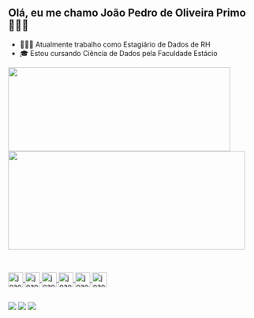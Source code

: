 ## Olá, eu me chamo João Pedro de Oliveira Primo 👨🏻‍💻

- 🧑🏻‍💼 Atualmente trabalho como Estagiário de Dados de RH
- 🎓 Estou cursando Ciência de Dados pela Faculdade Estácio

<div>
   <a href="https://github.com/joao-pprimo">
   <img height="170em" width="450em" src="https://github-readme-stats.vercel.app/api?username=joao-pprimo&show_icons=false&theme=dark&include_all_commits=true&count_private=true" />
   <img height="200em" width="480em" src="https://github-readme-stats.vercel.app/api/top-langs/?username=joao-pprimo&layout=compact&langs_count=16&theme=dark" />
</div>
    
  ##

<div style="display: inline_block"><br>
  <img align="center" alt="joao-pprimo" height="30" wdth="40" src="https://img.shields.io/badge/C%23-239120?style=for-the-badge&logo=c-sharp&logoColor=white" />
  <img align="center" alt="joao-pprimo" height="30" wdth="40" src="https://img.shields.io/badge/Python-3776AB?style=for-the-badge&logo=python&logoColor=white" />
  <img align="center" alt="joao-pprimo" height="30" wdth="40" src="https://img.shields.io/badge/JavaScript-F7DF1E?style=for-the-badge&logo=javascript&logoColor=black" />
  <img align="center" alt="joao-pprimo" height="30" wdth="40" src="https://img.shields.io/badge/PostgreSQL-316192?style=for-the-badge&logo=postgresql&logoColor=white" />
  <img align="center" alt="joao-pprimo" height="30" wdth="40" src="https://img.shields.io/badge/Amazon_AWS-232F3E?style=for-the-badge&logo=amazon-aws&logoColor=white" />
  <img align="center" alt="joao-pprimo" height="30" wdth="40" src="https://img.shields.io/badge/SQLite-07405E?style=for-the-badge&logo=sqlite&logoColor=white" />
    
  ##
 
<div> 
  <a href="https://instagram.com/_joaoprimo" target="_blank"><img src="https://img.shields.io/badge/-Instagram-%23E4405F?style=for-the-badge&logo=instagram&logoColor=white" target="_blank"></a>
  <a href = "mailto:lealprimo@gmail.com"><img src="https://img.shields.io/badge/-Gmail-%23333?style=for-the-badge&logo=gmail&logoColor=white" target="_blank"></a>
  <a href="https://www.linkedin.com/in/joao-pprimo" target="_blank"><img src="https://img.shields.io/badge/-LinkedIn-%230077B5?style=for-the-badge&logo=linkedin&logoColor=white" target="_blank"></a> 
  
</div>

